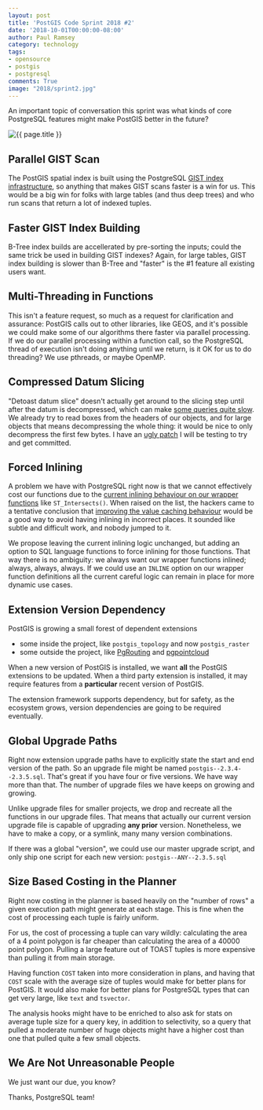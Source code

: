 ```yaml
---
layout: post
title: 'PostGIS Code Sprint 2018 #2'
date: '2018-10-01T00:00:00-08:00'
author: Paul Ramsey
category: technology
tags:
- opensource
- postgis
- postgresql
comments: True
image: "2018/sprint2.jpg"
---
```


An important topic of conversation this sprint was what kinds of core PostgreSQL features might make PostGIS better in the future? 

<img src="{{ site.images }}{{ page.image }}" alt="{{ page.title }}" />

## Parallel GIST Scan

The PostGIS spatial index is built using the PostgreSQL [GIST index infrastructure](https://www.postgresql.org/docs/11/static/gist.html), so anything that makes GIST scans faster is a win for us. This would be a big win for folks with large tables (and thus deep trees) and who run scans that return a lot of indexed tuples.

## Faster GIST Index Building

B-Tree index builds are accellerated by pre-sorting the inputs; could the same trick be used in building GIST indexes? Again, for large tables, GIST index building is slower than B-Tree and "faster" is the #1 feature all existing users want.

## Multi-Threading in Functions

This isn't a feature request, so much as a request for clarification and assurance: PostGIS calls out to other libraries, like GEOS, and it's possible we could make some of our algorithms there faster via parallel processing. If we do our parallel processing within a function call, so the PostgreSQL thread of execution isn't doing anything until we return, is it OK for us to do threading? We use pthreads, or maybe OpenMP.

## Compressed Datum Slicing

"Detoast datum slice" doesn't actually get around to the slicing step until after the datum is decompressed, which can make [some queries quite slow](/2018/09/postgis-external-storage.html). We already try to read boxes from the headers of our objects, and for large objects that means decompressing the whole thing: it would be nice to only decompress the first few bytes. I have an [ugly patch](https://github.com/pramsey/postgres/pull/2/files) I will be testing to try and get committed.

##  Forced Inlining

A problem we have with PostgreSQL right now is that we cannot effectively cost our functions due to the [current inlining behaviour on our wrapper functions](/2018/09/parallel-postgis-3.html) like `ST_Intersects()`. When raised on the list, the hackers came to a tentative conclusion that [improving the value caching behaviour](https://www.postgresql.org/message-id/20171116182208.kcvf75nfaldv36uh%40alap3.anarazel.de) would be a good way to avoid having inlining in incorrect places. It sounded like subtle and difficult work, and nobody jumped to it.

We propose leaving the current inlining logic unchanged, but adding an option to SQL language functions to force inlining for those functions. That way there is no ambiguity: we always want our wrapper functions inlined; always, always, always. If we could use an `INLINE` option on our wrapper function definitions all the current careful logic can remain in place for more dynamic use cases.

## Extension Version Dependency

PostGIS is growing a small forest of dependent extensions

* some inside the project, like `postgis_topology` and now `postgis_raster`
* some outside the project, like [PgRouting](https://pgrouting.org/) and [pgpointcloud](https://github.com/pgpointcloud/pointcloud)

When a new version of PostGIS is installed, we want **all** the PostGIS extensions to be updated. When a third party extension is installed, it may require features from a **particular** recent version of PostGIS. 

The extension framework supports dependency, but for safety, as the ecosystem grows, version dependencies are going to be required eventually.

## Global Upgrade Paths

Right now extension upgrade paths have to explicitly state the start and end version of the path. So an upgrade file might be named `postgis--2.3.4--2.3.5.sql`. That's great if you have four or five versions. We have way more than that. The number of upgrade files we have keeps on growing and growing. 

Unlike upgrade files for smaller projects, we drop and recreate all the functions in our upgrade files. That means that actually our current version upgrade file is capable of upgrading **any prior** version. Nonetheless, we have to make a copy, or a symlink, many many version combinations.

If there was a global "version", we could use our master upgrade script, and only ship one script for each new version: `postgis--ANY--2.3.5.sql`

## Size Based Costing in the Planner

Right now costing in the planner is based heavily on the "number of rows" a given execution path might generate at each stage. This is fine when the cost of processing each tuple is fairly uniform.

For us, the cost of processing a tuple can vary wildly: calculating the area of a 4 point polygon is far cheaper than calculating the area of a 40000 point polygon. Pulling a large feature out of TOAST tuples is more expensive than pulling it from main storage.

Having function `COST` taken into more consideration in plans, and having that `COST` scale with the average size of tuples would make for better plans for PostGIS. It would also make for better plans for PostgreSQL types that can get very large, like `text` and `tsvector`.

The analysis hooks might have to be enriched to also ask for stats on average tuple size for a query key, in addition to selectivity, so a query that pulled a moderate number of huge objects might have a higher cost than one that pulled quite a few small objects.

## We Are Not Unreasonable People

We just want our due, you know?

Thanks, PostgreSQL team!

